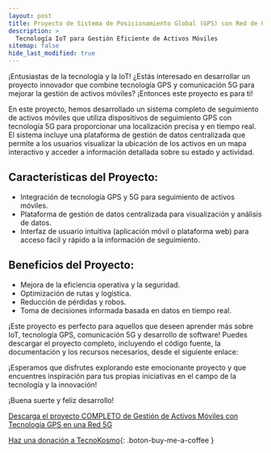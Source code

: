 ```yaml
---
layout: post
title: Proyecto de Sistema de Posicionamiento Global (GPS) con Red de Comunicación 5G
description: >
  Tecnología IoT para Gestión Eficiente de Activos Móviles
sitemap: false
hide_last_modified: true
---
```


¡Entusiastas de la tecnología y la IoT!
¿Estás interesado en desarrollar un proyecto innovador que combine tecnología GPS y comunicación 5G para mejorar la gestión de activos móviles? ¡Entonces este proyecto es para ti!

En este proyecto, hemos desarrollado un sistema completo de seguimiento de activos móviles que utiliza dispositivos de seguimiento GPS con tecnología 5G para proporcionar una localización precisa y en tiempo real. El sistema incluye una plataforma de gestión de datos centralizada que permite a los usuarios visualizar la ubicación de los activos en un mapa interactivo y acceder a información detallada sobre su estado y actividad.

## Características del Proyecto: ## 
- Integración de tecnología GPS y 5G para seguimiento de activos móviles.
- Plataforma de gestión de datos centralizada para visualización y análisis de datos.
- Interfaz de usuario intuitiva (aplicación móvil o plataforma web) para acceso fácil y rápido a la información de seguimiento.

## Beneficios del Proyecto: ##  
- Mejora de la eficiencia operativa y la seguridad.
- Optimización de rutas y logística.
- Reducción de pérdidas y robos.
- Toma de decisiones informada basada en datos en tiempo real.

¡Este proyecto es perfecto para aquellos que deseen aprender más sobre IoT, tecnología GPS, comunicación 5G y desarrollo de software! Puedes descargar el proyecto completo, incluyendo el código fuente, la documentación y los recursos necesarios, desde el siguiente enlace:

¡Esperamos que disfrutes explorando este emocionante proyecto y que encuentres inspiración para tus propias iniciativas en el campo de la tecnología y la innovación!

¡Buena suerte y feliz desarrollo!

[Descarga el proyecto COMPLETO de Gestión de Activos Móviles con Tecnología GPS en una Red 5G](https://www.dropbox.com/scl/fo/n2xvnidn0a054ma0zk6qe/h?rlkey=g19l1d1yqgbnlg1o4g0qx11vt&dl=0)

[Haz una donación a TecnoKosmo](https://www.buymeacoffee.com/nain.taleb){: .boton-buy-me-a-coffee }

<object data="../gestionActivosMovilesGPS_5G.pdf" width="100%" height="600" type='application/pdf'></object>
